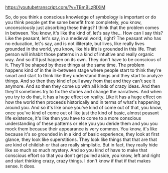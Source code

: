https://youtubetranscript.com/?v=TBmBLzRIXiM

 So, do you think a conscious knowledge of symbology is important or do you think people get the same benefit from completely, you know, unconsciously just absorbing these things? I think that the problem comes in between. You know, it's like the kind of, let's say the... How can I say this? Like the peasant, let's say, in a medieval world, right? The peasant who has no education, let's say, and is not illiterate, but lives, like really lives grounded in the world, you know, like his life is grounded in this life. That person will inhabit those patterns in a kind of intuitive and really organic way. And so it'll just happen on its own. They don't have to be conscious of it. They'll be shaped by those things at the same time. The problem happens kind of in the in-between stage where people start to think they're smart and start to think like they understand things and they start to analyze things. And so then they kind of pull away from that and they can't see it anymore. And so then they come up with all kinds of crazy ideas. And then they'll sometimes try to fix the stories and change the narratives. And when you try to do that, it has a huge effect on reality. Like it has a huge effect on how the world then proceeds historically and in terms of what's happening around you. And so it's like once you've kind of come out of that, you know, once you've kind of come out of like just the kind of basic, almost peasant life existence, it's like then you have to come to a more conscious understanding of these patterns or else you you deride them and you you mock them because their appearance is very common. You know, it's like because it's so grounded in in a kind of basic experience, they look at first glance, they look like superstitions. They look like things that that are that are kind of childish or that are really simplistic. But in fact, they really hide like so much so much mystery. And so you kind of have to make that conscious effort so that you don't get pulled aside, you know, left and right and start thinking crazy, crazy things. I don't know if that if that makes sense. It does.